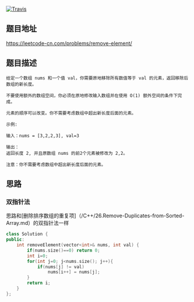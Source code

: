 [![Travis](https://img.shields.io/badge/%E9%9A%BE%E5%BA%A6-%E7%AE%80%E5%8D%95-green)]()

## 题目地址

https://leetcode-cn.com/problems/remove-element/

## 题目描述

```
给定一个数组 nums 和一个值 val，你需要原地移除所有数值等于 val 的元素，返回移除后数组的新长度。

不要使用额外的数组空间，你必须在原地修改输入数组并在使用 O(1) 额外空间的条件下完成。

元素的顺序可以改变。你不需要考虑数组中超出新长度后面的元素。
```

```
示例:

输入：nums = [3,2,2,3], val=3

输出：
返回长度 2, 并且原数组 nums 的前2个元素被修改为 2,2。

注意：你不需要考虑数组中超出新长度后面的元素。
```

## 思路

### 双指针法

思路和[删除排序数组的重复项]（/C++/26.Remove-Duplicates-from-Sorted-Array.md）的双指针法一样

```cpp
class Solution {
public:
    int removeElement(vector<int>& nums, int val) {
        if(nums.size()==0) return 0;
        int i=0;
        for(int j=0; j<nums.size(); j++){
            if(nums[j] != val)
                nums[i++] = nums[j];
        }
        return i;
    }
};
```

